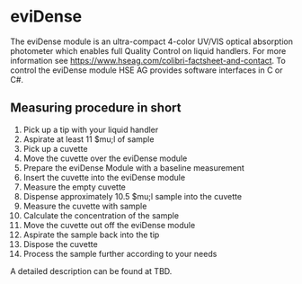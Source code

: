 # eviDense

The eviDense module is an ultra-compact 4-color UV/VIS optical absorption photometer which enables full Quality Control on liquid handlers. 
For more information see https://www.hseag.com/colibri-factsheet-and-contact. To control the eviDense module HSE AG provides software interfaces in C or C#.

## Measuring procedure in short
1. Pick up a tip with your liquid handler
2. Aspirate at least 11 $mu;l of sample
3. Pick up a cuvette
4. Move the cuvette over the eviDense module
5. Prepare the eviDense Module with a baseline measurement
6. Insert the cuvette into the eviDense module
7. Measure the empty cuvette
8. Dispense approximately 10.5 $mu;l sample into the cuvette
9. Measure the cuvette with sample
10. Calculate the concentration of the sample
11. Move the cuvette out off the eviDense module
12. Aspirate the sample back into the tip
13. Dispose the cuvette
14. Process the sample further according to your needs

A detailed description can be found at TBD.
